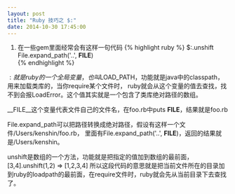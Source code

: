 ```yaml
---
layout: post
title: "Ruby 技巧之 $:"
date: 2014-10-30 17:45:00
---
```


1. 在一些gem里面经常会有这样一句代码 {% highlight ruby %}
$:.unshift File.expand_path('..', __FILE__)  
{% endhighlight %}

$: 就是ruby的一个全局变量，也叫$LOAD_PATH，功能就是java中的classpath，用来加载类库的，当你require某个文件时，
ruby就会从这个变量的值去查找，找不到会报LoadError。这个值其实就是一个包含了类库绝对路径的数组。

__FILE__这个变量代表文件自己的文件名，在foo.rb中puts __FILE__，结果就是foo.rb

File.expand_path可以把路径转换成绝对路径，假设有这样一个文件/Users/kenshin/foo.rb，
里面有File.expand_path('..', __FILE__)，返回的结果就是/Users/kenshin。

unshift是数组的一个方法，功能就是把指定的值加到数组的最前面，[3,4].unshift(1,2) => [1,2,3,4]
所以这段代码的意思就是把当前文件所在的目录加到ruby的loadpath的最前面，在require文件时，ruby就会先从当前目录下去查找了。
